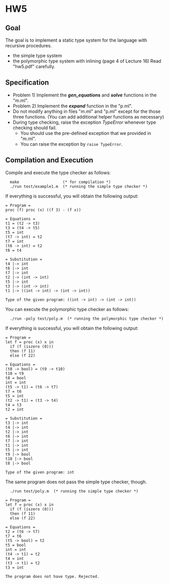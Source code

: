 # HW5

## Goal
The goal is to implement a static type system for the language with recursive procedures.
- the simple type system
- the polymorphic type system with inlining (page 4 of Lecture 16)
Read "hw5.pdf" carefully.

## Specification
- Problem 1) Implement the ***gen_equations*** and ***solve*** functions in the "m.ml".
- Problem 2) Implement the ***expand*** function in the "p.ml".
- Do not modify anything in files "m.ml" and "p.ml" except for the those three functions. (You can add additional helper functions as necessary)
- During type checking, raise the exception *TypeError* whenever type checking should fail.
  - You should use the pre-defined exception that we provided in "m.ml".
  - You can raise the exception by ```raise TypeError```.

## Compilation and Execution
Compile and execute the type checker as follows:
```
  make                   (* for compilation *)
  ./run test/example1.m  (* running the simple type checker *)
```

If everything is successful, you will obtain the following output:

```
= Program =
proc (f) proc (x) ((f 3) - (f x))

= Equations =
t1 = (t2 -> t3)
t3 = (t4 -> t5)
t5 = int
(t7 -> int) = t2
t7 = int
(t6 -> int) = t2
t6 = t4

= Substitution =
t4 |-> int
t6 |-> int
t7 |-> int
t2 |-> (int -> int)
t5 |-> int
t3 |-> (int -> int)
t1 |-> ((int -> int) -> (int -> int))

Type of the given program: ((int -> int) -> (int -> int))
```

You can execute the polymorphic type checker as follows:
```
  ./run -poly test/poly.m  (* running the polymorphic type checker *)
```
If everything is successful, you will obtain the following output:
```
= Program = 
let f = proc (x) x in
  if (f (iszero (0)))
  then (f 11)
  else (f 22)

= Equations = 
(t8 -> bool) = (t9 -> t10)
t10 = t9
t8 = bool
int = int
(t5 -> t1) = (t6 -> t7)
t7 = t6
t5 = int
(t2 -> t1) = (t3 -> t4)
t4 = t3
t2 = int

= Substitution = 
t3 |-> int
t4 |-> int
t2 |-> int
t6 |-> int
t7 |-> int
t1 |-> int
t5 |-> int
t9 |-> bool
t10 |-> bool
t8 |-> bool

Type of the given program: int
```
The same program does not pass the simple type checker, though. 
```
  ./run test/poly.m  (* running the simple type checker *)
```
```
= Program = 
let f = proc (x) x in
  if (f (iszero (0)))
  then (f 11)
  else (f 22)

= Equations = 
t2 = (t6 -> t7)
t7 = t6
(t5 -> bool) = t2
t5 = bool
int = int
(t4 -> t1) = t2
t4 = int
(t3 -> t1) = t2
t3 = int

The program does not have type. Rejected.
```

